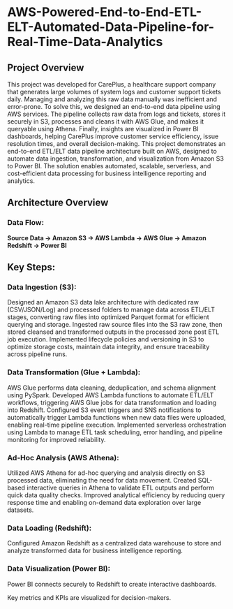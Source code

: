 # AWS-Powered-End-to-End-ETL-ELT-Automated-Data-Pipeline-for-Real-Time-Data-Analytics

## Project Overview
This project was developed for CarePlus, a healthcare support company that generates large volumes of system logs and customer support tickets daily. Managing and analyzing this raw data manually was inefficient and error-prone. To solve this, we designed an end-to-end data pipeline using AWS services. The pipeline collects raw data from logs and tickets, stores it securely in S3, processes and cleans it with AWS Glue, and makes it queryable using Athena. Finally, insights are visualized in Power BI dashboards, helping CarePlus improve customer service efficiency, issue resolution times, and overall decision-making. This project demonstrates an end-to-end ETL/ELT data pipeline architecture built on AWS, designed to automate data ingestion, transformation, and visualization from Amazon S3 to Power BI. The solution enables automated, scalable, serverless, and cost-efficient data processing for business intelligence reporting and analytics.

## Architecture Overview

### Data Flow:
**Source Data → Amazon S3 → AWS Lambda → AWS Glue → Amazon Redshift → Power BI**

## Key Steps:
### Data Ingestion (S3):
Designed an Amazon S3 data lake architecture with dedicated raw (CSV/JSON/Log) and processed folders to manage data across ETL/ELT stages, converting raw files into optimized Parquet format for efficient querying and storage.
Ingested raw source files into the S3 raw zone, then stored cleansed and transformed outputs in the processed zone post ETL job execution.
Implemented lifecycle policies and versioning in S3 to optimize storage costs, maintain data integrity, and ensure traceability across pipeline runs.

### Data Transformation (Glue + Lambda):
AWS Glue performs data cleaning, deduplication, and schema alignment using PySpark.
Developed AWS Lambda functions to automate ETL/ELT workflows, triggering AWS Glue jobs for data transformation and loading into Redshift.
Configured S3 event triggers and SNS notifications to automatically trigger Lambda functions when new data files were uploaded, enabling real-time pipeline execution.
Implemented serverless orchestration using Lambda to manage ETL task scheduling, error handling, and pipeline monitoring for improved reliability.

### Ad-Hoc Analysis (AWS Athena):
Utilized AWS Athena for ad-hoc querying and analysis directly on S3 processed data, eliminating the need for data movement.
Created SQL-based interactive queries in Athena to validate ETL outputs and perform quick data quality checks.
Improved analytical efficiency by reducing query response time and enabling on-demand data exploration over large datasets.

### Data Loading (Redshift):
Configured Amazon Redshift as a centralized data warehouse to store and analyze transformed data for business intelligence reporting.

### Data Visualization (Power BI):
Power BI connects securely to Redshift to create interactive dashboards.

Key metrics and KPIs are visualized for decision-makers.

